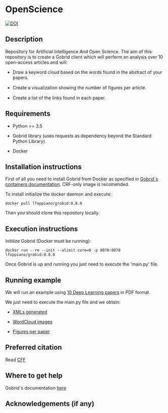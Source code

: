 # OpenScience
[![DOI](https://zenodo.org/badge/762679154.svg)](https://zenodo.org/doi/10.5281/zenodo.10702188)

 ## Description

Repository for Artificial Intelligence And Open Science. The aim of this repository is to create a Gobrid client which will perform an analysis over 10
open-access articles and will:

- Draw a keyword cloud based on the words found in the abstract of your papers.
  
- Create a visualization showing the number of ﬁgures per article.
  
- Create a list of the links found in each paper.



 ## Requirements
- Python >= 3.5

- Gobrid library (uses requests as dependency beyond the Standard Python Library).

- Docker
 ## Installation instructions
First of all you need to install Gobrid from Docker as specified in [Gobrid´s containers documentation](https://grobid.readthedocs.io/en/latest/Grobid-docker/). CRF-only image is recomended.

To install initialize the docker daemon and execute: 
```
docker pull lfoppiano/grobid:0.8.0
```

Then you should clone this repository locally.

 
 ## Execution instructions
Initilize Gobrid (Docker must be running): 
```
docker run --rm --init --ulimit core=0 -p 8070:8070 lfoppiano/grobid:0.8.0
```

Once Gobrid is up and running you just need to execute the 'main.py' file. 
 ## Running example
We will run an example using [10 Deep Learning papers](https://github.com/MrGG14/OpenScience/tree/main/papers) in PDF format.

We just need to execute the main.py file and we obtain: 

- [XMLs generated](https://github.com/MrGG14/OpenScience/tree/main/output)

- [WordCloud images](https://github.com/MrGG14/OpenScience/tree/main/output/imgs/WordCloud)

- [Figures per paper](https://github.com/MrGG14/OpenScience/tree/main/output/imgs/FigHist)
 
 ## Preferred citation 
 Read [CFF](https://github.com/MrGG14/OpenScience/blob/main/CITATION.cff)
 ## Where to get help
Gobrid´s documentation [here](https://github.com/kermitt2/grobid_client_python)
 ## Acknowledgements (if any)
